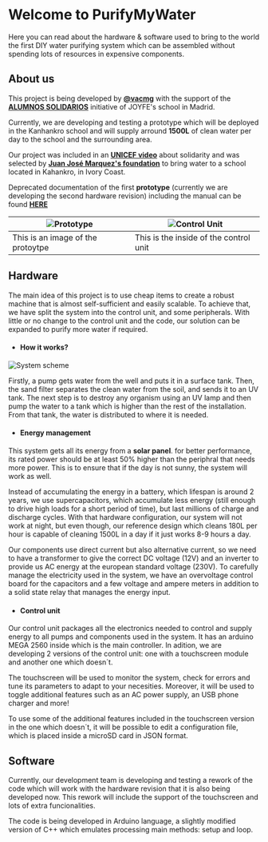 # Welcome to PurifyMyWater
Here you can read about the hardware & software used to bring to the world the first DIY water purifying system which can be assembled without spending lots of resources in expensive components.

## About us
This project is being developed by [**@vacmg**](https://github.com/vacmg) with the support of the [**ALUMNOS SOLIDARIOS**](https://www.joyfe.es/gente-joyfe/alumnos-solidarios/) initiative of JOYFE's school in Madrid.

Currently, we are developing and testing a prototype which will be deployed in the Kanhankro school and will supply arround **1500L** of clean water per day to the school and the surrounding area.

Our project was included in an [**UNICEF video**](http://www.youtube.com/watch?v=UPMDZqc1k5A&t=4m5s) about solidarity and was selected by [**Juan José Marquez's foundation**](https://fundacionjjmarquez.org/) to bring water to a school located in Kahankro, in Ivory Coast.

Deprecated documentation of the first **prototype** (currently we are developing the second hardware revision) including the manual can be found [**HERE**](https://drive.google.com/drive/u/1/folders/1oBQqVKW_CtPYmneLX6VQYX_fBKi4t3Yf)

![Prototype](https://github.com/vacmg/PurifyMyWater/raw/master/docs/media/20180611_103633_HDR.jpg) | ![Control Unit](https://github.com/vacmg/PurifyMyWater/raw/master/docs/media/20180802_202004.jpg)
------------ | -------------
This is an image of the protoytpe | This is the inside of the control unit

## Hardware
The main idea of this project is to use cheap items to create a robust machine that is almost self-sufficient and easily scalable. To achieve that, we have split the system into the control unit, and some peripherals. With little or no change to the control unit and the code, our solution can be expanded to purify more water if required.

- #### How it works?

![System scheme](https://raw.githubusercontent.com/vacmg/PurifyMyWater/master/Schematics/Scan.jpg)

Firstly, a pump gets water from the well and puts it in a surface tank. Then, the sand filter separates the clean water from the soil, and sends it to an UV tank.
The next step is to destroy any organism using an UV lamp and then pump the water to a tank which is higher than the rest of the installation.
From that tank, the water is distributed to where it is needed.

- #### Energy management

This system gets all its energy from a **solar panel**. for better performance, its rated power should be at least 50% higher than the periphral that needs more power. This is to ensure that if the day is not sunny, the system will work as well.

Instead of accumulating the energy in a battery, which lifespan is around 2 years, we use supercapacitors, which accumulate less energy (still enough to drive high loads for a short period of time), but last millions of charge and discharge cycles. With that hardware configuration, our system will not work at night, but even though, our reference design which cleans 180L per hour is capable of cleaning 1500L in a day if it just works 8-9 hours a day.

Our components use direct current but also alternative current, so we need to have a transformer to give the correct DC voltage (12V) and an inverter to provide us AC energy at the european standard voltage (230V). To carefully manage the electricity used in the system, we have an overvoltage control board for the capacitors and a few voltage and ampere meters in addition to a solid state relay that manages the energy input.

- #### Control unit

Our control unit packages all the electronics needed to control and supply energy to all pumps and components used in the system. It has an arduino MEGA 2560 inside which is the main controller. In adition, we are developing 2 versions of the control unit: one with a touchscreen module and another one which doesn´t.

The touchscreen will be used to monitor the system, check for errors and tune its parameters to adapt to your necesities. Moreover, it will be used to toggle additional features such as an AC power supply, an USB phone charger and more!

To use some of the additional features included in the touchscreen version in the one which doesn´t, it will be possible to edit a configuration file, which is placed inside a microSD card in JSON format.

## Software
Currently, our development team is developing and testing a rework of the code which will work with the hardware revision that it is also being developed now. This rework will include the support of the touchscreen and lots of extra funcionalities.

The code is being developed in Arduino language, a slightly modified version of C++ which emulates processing main methods: setup and loop.
